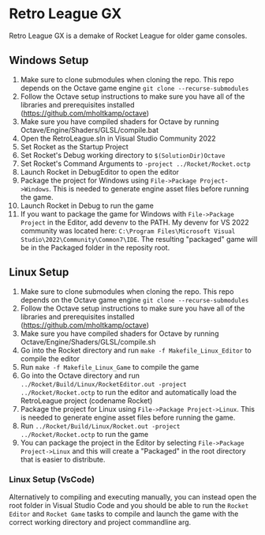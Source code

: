 # Retro League GX
Retro League GX is a demake of Rocket League for older game consoles.

## Windows Setup

1. Make sure to clone submodules when cloning the repo. This repo depends on the Octave game engine `git clone --recurse-submodules`  
2. Follow the Octave setup instructions to make sure you have all of the libraries and prerequisites installed (https://github.com/mholtkamp/octave)
3. Make sure you have compiled shaders for Octave by running Octave/Engine/Shaders/GLSL/compile.bat
4. Open the RetroLeague.sln in Visual Studio Community 2022
5. Set Rocket as the Startup Project
6. Set Rocket's Debug working directory to `$(SolutionDir)Octave`
7. Set Rocket's Command Arguments to `-project ../Rocket/Rocket.octp`
8. Launch Rocket in DebugEditor to open the editor
9. Package the project for Windows using `File->Package Project->Windows`. This is needed to generate engine asset files before running the game.
10. Launch Rocket in Debug to run the game
11. If you want to package the game for Windows with `File->Package Project` in the Editor, add devenv to the PATH. My devenv for VS 2022 community was located here: `C:\Program Files\Microsoft Visual Studio\2022\Community\Common7\IDE`. The resulting "packaged" game will be in the Packaged folder in the reposity root.


## Linux Setup

1. Make sure to clone submodules when cloning the repo. This repo depends on the Octave game engine `git clone --recurse-submodules`  
2. Follow the Octave setup instructions to make sure you have all of the libraries and prerequisites installed (https://github.com/mholtkamp/octave)
3. Make sure you have compiled shaders for Octave by running Octave/Engine/Shaders/GLSL/compile.sh
4. Go into the Rocket directory and run `make -f Makefile_Linux_Editor` to compile the editor
5. Run `make -f Makefile_Linux_Game` to compile the game
6. Go into the Octave directory and run `../Rocket/Build/Linux/RocketEditor.out -project ../Rocket/Rocket.octp` to run the editor and automatically load the RetroLeague project (codename Rocket)
7. Package the project for Linux using `File->Package Project->Linux`. This is needed to generate engine asset files before running the game.
8. Run `../Rocket/Build/Linux/Rocket.out -project ../Rocket/Rocket.octp` to run the game
9. You can package the project in the Editor by selecting `File->Package Project->Linux` and this will create a "Packaged" in the root directory that is easier to distribute.

### Linux Setup (VsCode)
Alternatively to compiling and executing manually, you can instead open the root folder in Visual Studio Code and you should be able to run the `Rocket Editor` and `Rocket Game` tasks to compile and launch the game with the correct working directory and project commandline arg.
